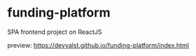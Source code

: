# funding-platform
SPA frontend project on ReactJS

preview: https://deyvalst.github.io/funding-platform/index.html
